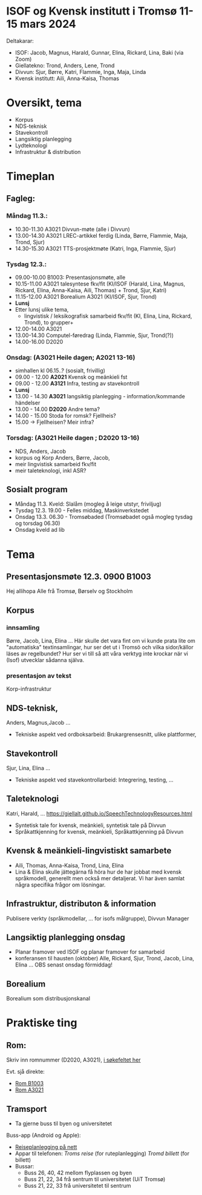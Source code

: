 ISOF og Kvensk institutt i Tromsø 11-15 mars 2024
=================================================

Deltakarar:

- ISOF: Jacob, Magnus, Harald, Gunnar, Elina, Rickard, Lina, Baki (via Zoom)
- Giellatekno: Trond, Anders, Lene, Trond
- Divvun: Sjur, Børre, Katri, Flammie, Inga, Maja, Linda
- Kvensk institutt: Aili, Anna-Kaisa, Thomas


# Oversikt, tema
- Korpus
- NDS-teknisk
- Stavekontroll
- Langsiktig planlegging
- Lydteknologi
- Infrastruktur & distribution

# Timeplan

## Fagleg:

### Måndag 11.3.:
- 10.30-11.30 A3021 Divvun-møte (alle i Divvun)
- 13.00-14.30 A3021 LREC-artikkel ferdig (Linda, Børre, Flammie, Maja, Trond, Sjur)
- 14.30-15.30 A3021 TTS-prosjektmøte (Katri, Inga, Flammie, Sjur)
    
### Tysdag 12.3.:
- 09.00-10.00 B1003: Presentasjonsmøte, alle
- 10.15-11.00 A3021 talesyntese fkv/fit (KI/ISOF (Harald, Lina, Magnus, Rickard, Elina, Anna-Kaisa, Aili, Thomas) + Trond, Sjur, Katri)
- 11.15-12.00 A3021 Borealium A3021 (KI/ISOF, Sjur, Trond)
- **Lunsj**
- Etter lunsj ulike tema, 
	- lingvistisk / leksikografisk samarbeid fkv/fit (KI, Elina, Lina, Rickard, Trond), to grupper+
 - 12.00-14.00 A3021 
 - 13.00-14.30 Computel-føredrag (Linda, Flammie, Sjur, Trond(?))
 - 14.00-16.00 D2020 

### Onsdag: (A3021 Heile dagen; A2021 13-16)
- simhallen kl 06.15..? (sosialt, frivillig)
- 09.00 - 12.00 **A2021** Kvensk og meänkieli fst
- 09.00 - 12.00 **A3121** Infra, testing av stavekontroll
- **Lunsj**
- 13.00 - 14.30 **A3021** langsiktig planlegging - information/kommande händelser
- 13.00 - 14.00 **D2020** Andre tema?
- 14.00 - 15.00 Stoda for romsk? Fjellheis?
- 15.00 -> Fjellheisen? Meir infra?

### Torsdag: (A3021 Heile dagen ; D2020 13-16)

- NDS, Anders, Jacob
- korpus og Korp Anders, Børre, Jacob, 
- meir lingvistisk samarbeid fkv/fit
- meir taleteknologi, inkl ASR?

## Sosialt program

 - Måndag 11.3. Kveld: Slalåm (mogleg å leige utstyr, friviljug) 
 - Tysdag 12.3. 19.00 - Felles middag, Maskinverkstedet
 - Onsdag 13.3. 06.30 - Tromsøbaded (Tromsøbadet også mogleg tysdag og torsdag 06.30)
 - Onsdag kveld ad lib

# Tema

## Presentasjonsmøte 12.3. 0900 B1003
Hej allihopa Alle frå Tromsø, Børselv og Stockholm

## Korpus

### innsamling
Børre, Jacob, Lina, Elina ...
Här skulle det vara fint om vi kunde prata lite om "automatiska" textinsamlingar, hur ser det ut i Tromsö och vilka sidor/källor läses av regelbundet? Hur ser vi till så att våra verktyg inte krockar när vi (Isof) utvecklar sådanna själva.

### presentasjon av tekst
Korp-infrastruktur

## NDS-teknisk, 
Anders, Magnus,Jacob ...
- Tekniske aspekt ved ordboksarbeid: Brukargrensesnitt, ulike plattformer, 


## Stavekontroll
Sjur, Lina, Elina ...
- Tekniske aspekt ved stavekontrollarbeid: Integrering, testing, ...


## Taleteknologi
Katri, Harald, ...
https://giellalt.github.io/SpeechTechnologyResources.html
- Syntetisk tale for kvensk, meänkieli, syntetisk tale på Divvun
- Språkattkjenning for kvensk, meänkieli, Språkattkjenning på Divvun


## Kvensk & meänkieli-lingvistiskt samarbete
- Aili, Thomas, Anna-Kaisa, Trond, Lina, Elina
- Lina & Elina skulle jättegärna få höra hur de har jobbat med kvensk språkmodell, generellt men också mer detaljerat. Vi har även samlat några specifika frågor om lösningar.


## Infrastruktur, distributon & information
Publisere verkty (språkmodellar, ... for isofs målgruppe), Divvun Manager


## Langsiktig planlegging onsdag
- Planar framover ved ISOF og planar framover for samarbeid
- konferansen til hausten (oktober)
Alle, Rickard, Sjur, Trond, Jacob, Lina, Elina ... OBS senast onsdag förmiddag!

## Borealium
Borealium som distribusjonskanal


# Praktiske ting

## Rom:
 
Skriv inn romnummer (D2020, A3021), [i søkefeltet her](https://use.mazemap.com/#v=1&config=uit&campusid=5&zlevel=1&center=18.974200,69.682000&zoom=18&sharepoitype=point&sharepoi=18.97268%2C69.68250%2C1)

Evt. sjå direkte:

- [Rom B1003](https://use.mazemap.com/#v=1&campusid=5&zlevel=1&center=18.973982,69.680548&zoom=18&sharepoitype=poi&sharepoi=174312)
- [Rom A3021](https://use.mazemap.com/#v=1&campusid=5&zlevel=3&center=18.972918,69.680279&zoom=18&sharepoitype=poi&sharepoi=174189)


## Tramsport

- Ta gjerne buss til byen og universitetet

Buss-app (Android og Apple):

- [Reiseplanlegging på nett](https://fylkestrafikk.no/meny/planlegg-reisen/ruter-og-reisesok/reiseplanlegger/?from=Troms%C3%B8%20Prostneset%20(Troms%C3%B8)%20&to=UiT%20(Troms%C3%B8)%20&time=12%3A13&date=6.3.2024&direction=1)
- Appar til telefonen: *Troms reise* (for ruteplanlegging) *Tromd billett* (for billett)
- Bussar:
	- Buss 26, 40, 42 mellom flyplassen og byen
	- Buss 21, 22, 34 frå sentrum til universitetet (UiT Tromsø)
	- Buss 21, 22, 33 frå universitetet til sentrum

